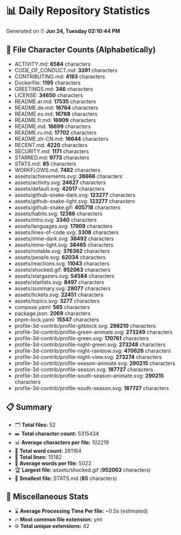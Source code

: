 # 📊 Daily Repository Statistics
Generated on ⏰ **Jun 24, Tuesday 02:10:44 PM**

## 📂 File Character Counts (Alphabetically)
- ACTIVITY.md: **6584** characters
- CODE_OF_CONDUCT.md: **3391** characters
- CONTRIBUTING.md: **4193** characters
- Dockerfile: **1195** characters
- GREETINGS.md: **346** characters
- LICENSE: **34650** characters
- README.ar.md: **17535** characters
- README.de.md: **16764** characters
- README.es.md: **16788** characters
- README.fr.md: **16909** characters
- README.md: **16699** characters
- README.ru.md: **17702** characters
- README.zh-CN.md: **16644** characters
- RECENT.md: **4220** characters
- SECURITY.md: **1171** characters
- STARRED.md: **9773** characters
- STATS.md: **85** characters
- WORKFLOWS.md: **7482** characters
- assets/achievements.svg: **38666** characters
- assets/activity.svg: **24627** characters
- assets/default.svg: **42017** characters
- assets/github-snake-dark.svg: **123277** characters
- assets/github-snake-light.svg: **123277** characters
- assets/github-snake.gif: **405718** characters
- assets/habits.svg: **12386** characters
- assets/intro.svg: **3340** characters
- assets/languages.svg: **17909** characters
- assets/lines-of-code.svg: **3308** characters
- assets/mine-dark.svg: **38492** characters
- assets/mine-light.svg: **38465** characters
- assets/notable.svg: **376362** characters
- assets/people.svg: **62034** characters
- assets/reactions.svg: **11043** characters
- assets/shocked.gif: **952063** characters
- assets/stargazers.svg: **54584** characters
- assets/starlists.svg: **8497** characters
- assets/summary.svg: **28077** characters
- assets/tickets.svg: **22451** characters
- assets/topics.svg: **3277** characters
- compose.yaml: **565** characters
- package.json: **2069** characters
- pnpm-lock.yaml: **15547** characters
- profile-3d-contrib/profile-gitblock.svg: **298210** characters
- profile-3d-contrib/profile-green-animate.svg: **273249** characters
- profile-3d-contrib/profile-green.svg: **170761** characters
- profile-3d-contrib/profile-night-green.svg: **273248** characters
- profile-3d-contrib/profile-night-rainbow.svg: **470626** characters
- profile-3d-contrib/profile-night-view.svg: **273274** characters
- profile-3d-contrib/profile-season-animate.svg: **290215** characters
- profile-3d-contrib/profile-season.svg: **187727** characters
- profile-3d-contrib/profile-south-season-animate.svg: **290215** characters
- profile-3d-contrib/profile-south-season.svg: **187727** characters

## 📋 Summary
- 🗂️ **Total files:** 52
- ✒️ **Total character count:** 5315434
- 📊 **Average characters per file:** 102219
- 📝 **Total word count:** 261164
- 🧾 **Total lines:** 15182
- 📐 **Average words per file:** 5022
- 🏆 **Largest file:** assets/shocked.gif (**952063** characters)
- 🥉 **Smallest file:** STATS.md (**85** characters)

## 🌟 Miscellaneous Stats
- ⌛ **Average Processing Time Per file:** ~0.5s (estimated)
- 🔥 **Most common file extension:** yml
- 🌐 **Total unique extensions:** 42
